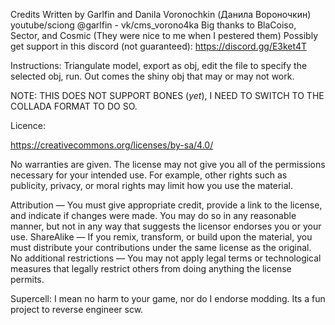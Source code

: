 Credits
Written by Garlfin and Danila Voronochkin (Данила Вороночкин)
youtube/sciong @garlfin - vk/cms_vorono4ka
Big thanks to BlaCoiso, Sector, and Cosmic (They were nice to me when I pestered them)
Possibly get support in this discord (not guaranteed): https://discord.gg/E3ket4T

Instructions:
Triangulate model, export as obj, edit the file to specify the selected obj, run. Out comes the shiny obj that may or may not work. 

NOTE: THIS DOES NOT SUPPORT BONES (*yet*), I NEED TO SWITCH TO THE COLLADA FORMAT TO DO SO.

Licence:

https://creativecommons.org/licenses/by-sa/4.0/

No warranties are given. The license may not give you all of the permissions necessary for your intended use. For example, other rights such as publicity, privacy, or moral rights may limit how you use the material.

Attribution — You must give appropriate credit, provide a link to the license, and indicate if changes were made. You may do so in any reasonable manner, but not in any way that suggests the licensor endorses you or your use.
ShareAlike — If you remix, transform, or build upon the material, you must distribute your contributions under the same license as the original.
No additional restrictions — You may not apply legal terms or technological measures that legally restrict others from doing anything the license permits.


Supercell: I mean no harm to your game, nor do I endorse modding. Its a fun project to reverse engineer scw.
